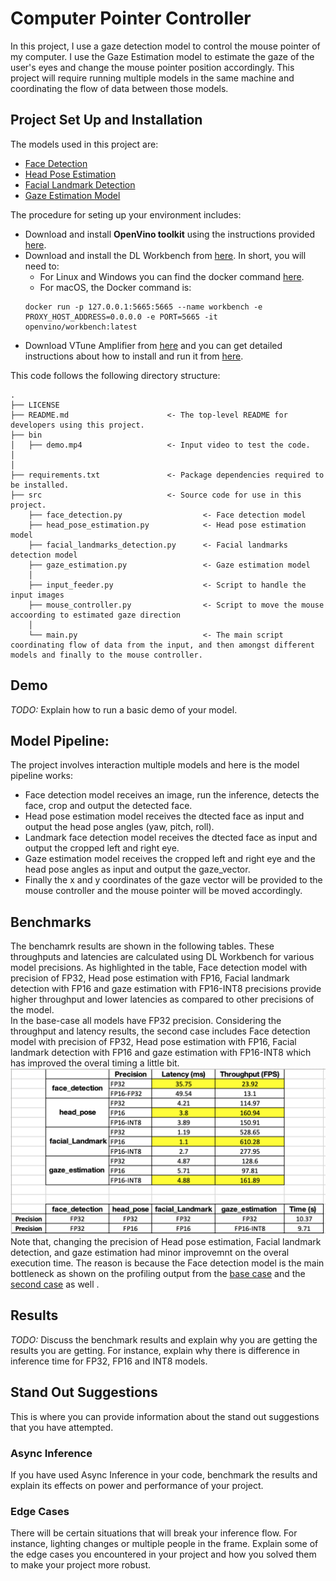 # Computer Pointer Controller

In this project, I use a gaze detection model to control the mouse pointer of my computer. I use the Gaze Estimation model to estimate the gaze of the user's eyes and change the mouse pointer position accordingly. This project will require running multiple models in the same machine and coordinating the flow of data between those models.

## Project Set Up and Installation
The models used in this project are:

- [Face Detection](https://docs.openvinotoolkit.org/latest/_models_intel_face_detection_adas_binary_0001_description_face_detection_adas_binary_0001.html)
- [Head Pose Estimation](https://docs.openvinotoolkit.org/latest/_models_intel_head_pose_estimation_adas_0001_description_head_pose_estimation_adas_0001.html)
- [Facial Landmark Detection](https://docs.openvinotoolkit.org/latest/_models_intel_landmarks_regression_retail_0009_description_landmarks_regression_retail_0009.html)
- [Gaze Estimation Model](https://docs.openvinotoolkit.org/latest/_models_intel_gaze_estimation_adas_0002_description_gaze_estimation_adas_0002.html)

The procedure for seting up your environment includes:
- Download and install **OpenVino toolkit** using the instructions provided [here](https://github.com/udacity/nd131-openvino-fundamentals-project-starter/blob/master/mac-setup.md).
- Download and install the DL Workbench from [here](https://docs.openvinotoolkit.org/latest/_docs_Workbench_DG_Install_Workbench.html). In short, you will need to:
	- For Linux and Windows you can find the docker command [here](https://docs.openvinotoolkit.org/latest/_docs_Workbench_DG_Install_from_Docker_Hub.html#install_dl_workbench_from_docker_hub_on_windows_os).
	- For macOS, the Docker command is:
	```
	docker run -p 127.0.0.1:5665:5665 --name workbench -e PROXY_HOST_ADDRESS=0.0.0.0 -e PORT=5665 -it openvino/workbench:latest
	```
- Download VTune Amplifier from [here](https://software.intel.com/en-us/vtune/choose-download#standalone) and you can get detailed instructions about how to install and run it from [here](https://software.intel.com/en-us/get-started-with-vtune). 

This code follows the following directory structure:

	.
	├── LICENSE 
	├── README.md                      <- The top-level README for developers using this project.
	├── bin
	│   ├── demo.mp4                   <- Input video to test the code.
	│     
	│     
	├── requirements.txt               <- Package dependencies required to be installed.
	├── src                            <- Source code for use in this project.
        ├── face_detection.py                  <- Face detection model
        ├── head_pose_estimation.py            <- Head pose estimation model
        ├── facial_landmarks_detection.py      <- Facial landmarks detection model
        ├── gaze_estimation.py                 <- Gaze estimation model
        │
        ├── input_feeder.py                    <- Script to handle the input images
        ├── mouse_controller.py                <- Script to move the mouse accoording to estimated gaze direction
        │
        └── main.py                            <- The main script coordinating flow of data from the input, and then amongst different models and finally to the mouse controller.
    
        
## Demo
*TODO:* Explain how to run a basic demo of your model.

## Model Pipeline:
The project involves interaction multiple models and here is the model pipeline works:
- Face detection model receives an image, run the inference, detects the face, crop and output the detected face.
- Head pose estimation model receives the dtected face as input and output the head pose angles (yaw, pitch, roll).
- Landmark face detection model receives the dtected face as input and output the cropped left and right eye. 
- Gaze estimation model receives the cropped left and right eye and the head pose angles as input and output the gaze_vector.
- Finally the x and y coordinates of the gaze vector will be provided to the mouse controller and the mouse pointer will be moved accordingly. 

## Benchmarks
The benchamrk results are shown in the following tables. These throughputs and latencies are calculated using DL Workbench for various model precisions. As highlighted in the table, Face detection model with precision of FP32, Head pose estimation with FP16, Facial landmark detection with FP16 and gaze estimation with FP16-INT8 precisions provide higher throughput and lower latencies as compared to other precisions of the model.  
In the base-case all models have FP32 precision. Considering the throughput and latency results, the second case includes Face detection model with precision of FP32, Head pose estimation with FP16, Facial landmark detection with FP16 and gaze estimation with FP16-INT8 which has improved the overal timing a little bit.  
<img src="benchmak.png"/>
Note that, changing the precision of Head pose estimation, Facial landmark detection, and gaze estimation had minor improvemnt on the overal execution time. The reason is because the Face detection model is the main bottleneck as shown on the profiling output from the [base case](https://github.com/mkhoshle/IntelEdgeAI-Projects/blob/master/Computer-Pointer-Controller/starter/profile_output-BaseCase.txt) and the [second case](https://github.com/mkhoshle/IntelEdgeAI-Projects/blob/master/Computer-Pointer-Controller/starter/profile_output-SecondCase.txt) as well .

## Results
*TODO:* Discuss the benchmark results and explain why you are getting the results you are getting. For instance, explain why there is difference in inference time for FP32, FP16 and INT8 models.

## Stand Out Suggestions
This is where you can provide information about the stand out suggestions that you have attempted.

### Async Inference
If you have used Async Inference in your code, benchmark the results and explain its effects on power and performance of your project.

### Edge Cases
There will be certain situations that will break your inference flow. For instance, lighting changes or multiple people in the frame. Explain some of the edge cases you encountered in your project and how you solved them to make your project more robust.
